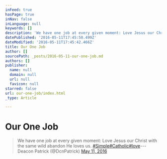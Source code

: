 ```yaml
---
inFeed: true
hasPage: true
inNav: false
inLanguage: null
keywords: []
description: 'We have one job at every given moment: Love Jesus our Christ with the same wild abandon He loves us. #Simple#Catholic#love— Deacon Patrick (@DcnPatrick) May 11, 2016'
datePublished: '2016-05-11T17:45:50.499Z'
dateModified: '2016-05-11T17:45:42.466Z'
title: Our One Job
author: []
sourcePath: _posts/2016-05-11-our-one-job.md
authors: []
publisher:
  name: null
  domain: null
  url: null
  favicon: null
starred: false
url: our-one-job/index.html
_type: Article

---
```

# Our One Job

> We have one job at every given moment: Love Jesus our Christ with the same wild abandon He loves us. [\#Simple][0][\#Catholic][1][\#love][2]--- Deacon Patrick (@DcnPatrick) [May 11, 2016][3]



[0]: https://twitter.com/hashtag/Simple?src=hash
[1]: https://twitter.com/hashtag/Catholic?src=hash
[2]: https://twitter.com/hashtag/love?src=hash
[3]: https://twitter.com/DcnPatrick/status/730447724198268928